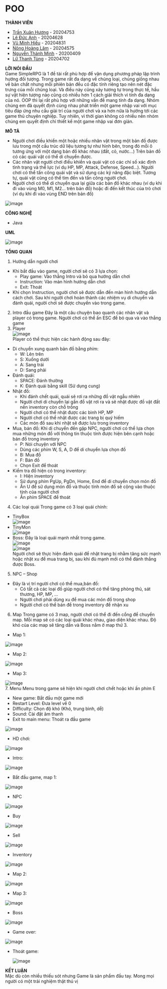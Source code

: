 # POO
**THÀNH VIÊN**
- [Trần Xuân Hương](https://www.facebook.com/TXHuong.HUST/) - 20204753
- [Lê Đức Anh](https://www.facebook.com/profile.php?id=100021833977082) - 20204628
- [Vũ Minh Hiếu](https://www.facebook.com/profile.php?id=100008986909307) - 20204831
- [Nông Hoàng Lâm](https://www.facebook.com/profile.php?id=100026791365278) - 20204575
- [Nguyễn Thành Minh](https://www.facebook.com/minh14092002) - 20200409
- [Lữ Thanh Tùng](https://www.facebook.com/tung.luthanh.2002) - 20204702

**LỜI NÓI ĐẦU**  
Game SimpleRPG là 1 đề tài rất phù hợp để vận dụng phương pháp lập trình hướng đối tượng. Trong game rất đa dạng về chủng loại, chúng giống nhau về bản chất nhưng mỗi phiên bản đều có đặc tính riêng tạo nên nét đặc trưng của mỗi chủng loại. Và điều này cũng xảy tương tự trong thực tế, hầu sự vật hiện tượng nào cũng có nhiều hơn 1 cách giải thích vì tính đa dạng của nó. OOP thì lại rất phù hợp với những vấn đề mang tính đa dạng. Nhóm chúng em đã quyết định cùng nhau phát triển một game nhập vai với mục tiêu đáp ứng nhu cầu giải trí của người chơi và xa hơn nữa là hướng tới các game thủ chuyên nghiệp. Tuy nhiên, vì thời gian không có nhiều nên nhóm chúng em quyết định chỉ thiết kế một game nhập vai đơn giản.
  
**MÔ TẢ**  
- Người chơi điều khiển một hoặc nhiều nhân vật trong một bản đồ được lưu trong một cấu trúc dữ liệu tương tự như hình bên, trong đó mỗi ô tương ứng với một dạng bản đồ khác nhau (đất, cỏ, nước…) Trên bản đồ có các quái vật có thể di chuyển được.
- Các nhân vật người chơi điều khiển và quái vật có các chỉ số xác định tình trạng và thể lực (ví dụ HP, MP, Attack, Defense, Speed…). Người chơi có thể tấn công quái vật và sử dụng các kỹ năng đặc biệt. Tương tự, quái vật cũng có thể tìm đến và tấn công người chơi.
- Người chơi có thể di chuyển qua lại giữa các bản đồ khác nhau (ví dụ khi đi vào vùng M0, M1, M2… trên bản đồ) hoặc đi đến kết thúc của trò chơi (ví dụ khi đi vào vùng END trên bản đồ)  
  
![image](https://github.com/phamhyta/POO/blob/huong/demo/Screenshot%20(209).png)  
  
**CÔNG NGHỆ**  
- Java  
  
**UML**   
  
![image](https://github.com/phamhyta/POO/blob/huong/demo/uml.png)  
  
**TỔNG QUAN**  
1.	Hướng dẫn người chơi
- Khi bắt đầu vào game, người chơi sẽ có 3 lựa chọn:
    + Play game: Vào thẳng Intro và bỏ qua hướng dẫn chơi
    + Instruction: Vào màn hình hướng dẫn chơi
    + Exit: Thoát
- Khi chọn Instruction, người chơi sẽ được dẫn đến màn hình hướng dẫn cách chơi. Sau khi người chơi hoàn thành các nhiệm vụ di chuyển và đánh quái, người chơi sẽ được chuyển vào trong game.
2.	Intro đầu game
Đây là một câu chuyện bao quanh các nhân vật và player có trong game. Người chơi có thể ấn ESC để bỏ qua và vào thẳng game
3.	Player  
![image](https://github.com/phamhyta/POO/blob/huong/2D%20game/src/res/entity/linkFormatted_new.png)  
Player có thể thực hiện các hành động sau đây:
-	Di chuyển xung quanh bản đồ bằng phím:
    + W: Lên trên
    + S: Xuống dưới
    + A: Sang trái
    + D: Sang phải
-	Đánh quái:
    + SPACE: Đánh thường
    + K: Đánh quái bằng skill (Sử dụng cung)
-	Nhặt đồ:
    + Khi đánh chết quái, quái sẽ rơi ra những đồ vật ngẫu nhiên
    + Người chơi di chuyển lại gần đồ vật rơi ra và sẽ nhặt được đồ vật đất nên inventory còn chỗ trống
    + Người chơi có thể nhặt được các bình HP, MP 
    + Người chơi có thể nhặt được các trang bị quý hiếm
    + Các món đồ sau khi nhặt sẽ được lưu trong inventory
-	Mua, bán đồ: Khi di chuyển đến gặp NPC, người chơi có thể lựa chọn mua những món đồ với thông tin thuộc tính được hiện bên cạnh hoặc bán đồ trong inventory
    + P: Nói chuyện với NPC
    + Dùng các phím W, S, A, D để di chuyển lựa chọn đồ
    + B: Mua đồ
    + F: Bán đồ
    + Chọn Exit để thoát
-	Kiểm tra đồ hiện có trong inventory:
    + I: Hiện inventory
    + Sử dụng phím PgUp, PgDn, Home, End để di chuyển chọn món đồ
    + Ấn U để sử dụng món đồ và thuộc tính món đồ sẽ cộng vào thuộc tính của người chơi
    + Ấn phím SPACE để thoát
4.	Các loại quái
Trong game có 3 loại quái chính:
- TinyBox  
![image](https://github.com/phamhyta/POO/blob/huong/2D%20game/src/res/entity/minimonsters.png)  
- TinyMon  
![image](https://github.com/phamhyta/POO/blob/huong/2D%20game/src/res/entity/mon1_sprite.png)  
- Boss: Đây là loại quái mạnh nhất trong game.  
![image](https://github.com/phamhyta/POO/blob/huong/2D%20game/src/res/entity/boss_wizard/Attack1.png)  
![image](https://github.com/phamhyta/POO/blob/huong/2D%20game/src/res/entity/boss_wizard/Attack2.png)  
Người chơi sẽ thực hiện đánh quái để nhặt trang bị nhằm tăng sức mạnh hoặc nhặt xu để mua trang bị, sau khi đủ mạnh mới có thể đánh thắng được Boss.
5.	NPC – Shop
-	Đây là vị trí người chơi có thể mua,bán đồ:
    + Có tất cả các loại đồ giúp người chơi có thể tăng phòng thủ, sát thương, HP, MP, …
    + Người chơi phải dùng xu để mua các món đồ trong shop
    + Người chơi có thể bán đề trong inventory để nhận xu
6.	Map
Trong game có 3 map, người chơi có thể đi đến cổng để chuyển map. Mỗi map sẽ có các loại quái khác nhau, giao diện khác nhau. Độ khó của các map sẽ tăng dần và Boss nằm ở map thứ 3. 
- Map 1:  
  
![image](https://github.com/phamhyta/POO/blob/huong/2D%20game/src/res/tile/beach.png)  
- Map 2:  
  
![image](https://github.com/phamhyta/POO/blob/huong/2D%20game/src/res/tile/winter.png)  
- Map 3:  
  
![image](https://github.com/phamhyta/POO/blob/huong/2D%20game/src/res/tile/nature.png)  
7.	Menu
Menu trong game sẽ hiện khi người chơi chết hoặc khi ấn phím E
-	New game: Bắt đầu một game mới
-	Restart Level: Đưa level về 0
-	Difficulty: Chọn độ khó (Khó, trung bình, dễ)
-	Sound: Cài đặt âm thanh
-	Exit to main menu: Thoát ra đầu game  
  
![image](https://github.com/phamhyta/POO/blob/huong/demo/Screenshot%20(196).png)  
  
- HD chơi:  
  
![image](https://github.com/phamhyta/POO/blob/huong/demo/Screenshot%20(207).png)  
  
- Intro:   
  
![image](https://github.com/phamhyta/POO/blob/huong/demo/Screenshot%20(197).png)  
  
- Bắt đầu game, map 1:  
  
![image](https://github.com/phamhyta/POO/blob/huong/demo/Screenshot%20(198).png)  
  
- NPC  
  
![image](https://github.com/phamhyta/POO/blob/huong/demo/Screenshot%20(199).png)  
  
- Buy  
  
![image](https://github.com/phamhyta/POO/blob/huong/demo/Screenshot%20(200).png)  
  
- Sell  
  
![image](https://github.com/phamhyta/POO/blob/huong/demo/Screenshot%20(201).png)  
  
- Inventory  
  
![image](https://github.com/phamhyta/POO/blob/huong/demo/Screenshot%20(202).png)  
  
- Map 2:  
  
![image](https://github.com/phamhyta/POO/blob/huong/demo/Screenshot%20(203).png)  
  
- Map 3:   
  
![image](https://github.com/phamhyta/POO/blob/huong/demo/Screenshot%20(204).png)  
  
- Boss  
  
![image](https://github.com/phamhyta/POO/blob/huong/demo/Screenshot%20(205).png)  
  
- Game over:   
  
![image](https://github.com/phamhyta/POO/blob/huong/demo/Screenshot%20(208).png)  
  
- Thoát game:  
  
  ![image](https://github.com/phamhyta/POO/blob/huong/demo/Screenshot%20(210).png)  


**KẾT LUẬN**  
Mặc dù còn nhiều thiếu sót nhưng Game là sản phẩm đầu tay. Mong mọi người có một trải nghiệm thật thú vị
